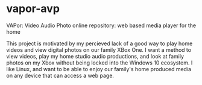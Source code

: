 # vapor-avp
VAPor: Video Audio Photo online repository: web based media player for the home

This project is motivated by my percieved lack of a good way to play home videos and view digital photos on our family XBox One. I want a method to view videos, play my home studio audio productions, and look at family photos on my Xbox without being locked into the Windows 10 ecosystem.  I like Linux, and want to be able to enjoy our family's home produced media on any device that can access a web page.
